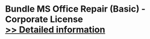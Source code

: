 # Bundle MS Office Repair (Basic) - Corporate License<br />[>> Detailed information](https://secure.element5.com/esales/product.html?productid=300336772&affiliateid=200057808)
